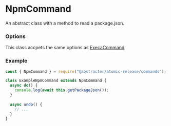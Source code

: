 # NpmCommand

An abstract class with a method to read a package.json.

### Options

This class accpets the same options as [ExecaCommand](execa-command.md)

### Example

```js
const { NpmCommand } = require("@abstracter/atomic-release/commands");

class ExampleNpmCommand extends NpmCommand {
  async do() {
    console.log(await this.getPackageJson());
  }
  
  async undo() {
    // ...
  }
}
```
